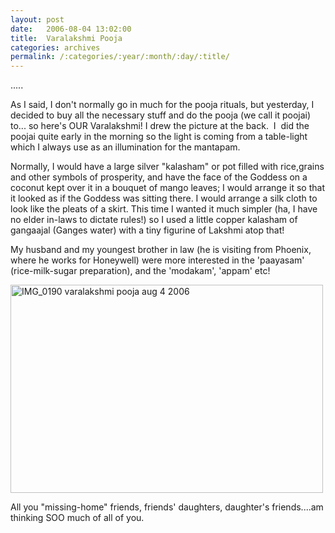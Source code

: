 ```yaml
---
layout: post
date:	2006-08-04 13:02:00
title:  Varalakshmi Pooja
categories: archives
permalink: /:categories/:year/:month/:day/:title/
---
```

.....

As I said, I don't normally go in much for the pooja rituals, but yesterday, I decided to buy all the necessary stuff and do the pooja (we call it poojai) to... so here's OUR Varalakshmi! I drew the picture at the back.&nbsp; I&nbsp; did the poojai quite early in the morning so the light is coming from a table-light which I always use as an illumination for the mantapam.

Normally, I would have a large silver "kalasham" or pot filled with rice,grains and other symbols of prosperity, and have the face of the Goddess on a coconut kept over it in a bouquet of mango leaves; I would arrange it so that it looked as if the Goddess was sitting there. I would arrange a silk cloth to look like the pleats of a skirt. This time I wanted it much simpler (ha, I have no elder in-laws to dictate rules!) so I used a little copper kalasham of gangaajal (Ganges water) with a tiny figurine of Lakshmi atop that!

My husband and my youngest brother in law (he is visiting from Phoenix, where he works for Honeywell) were more interested in the 'paayasam' (rice-milk-sugar preparation), and the 'modakam', 'appam' etc! 

<A title="Photo Sharing" href="http://www.flickr.com/photos/86494503@N00/206318951/"><IMG height=333 alt="IMG_0190 varalakshmi pooja aug 4 2006" src="http://static.flickr.com/60/206318951_a01ab83f3b.jpg" width=500></A>

All you "missing-home" friends, friends' daughters, daughter's friends....am thinking SOO much of all of you.
